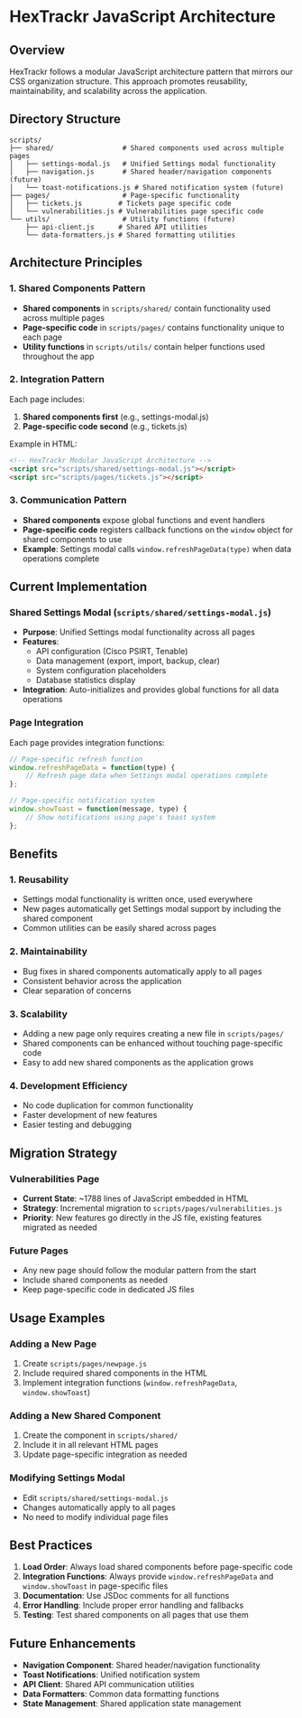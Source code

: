 # HexTrackr JavaScript Architecture

## Overview

HexTrackr follows a modular JavaScript architecture pattern that mirrors our CSS organization
structure. This approach promotes reusability, maintainability, and scalability across the
application.

## Directory Structure

```text
scripts/
├── shared/                 # Shared components used across multiple pages
│   ├── settings-modal.js   # Unified Settings modal functionality
│   ├── navigation.js       # Shared header/navigation components (future)
│   └── toast-notifications.js # Shared notification system (future)
├── pages/                  # Page-specific functionality
│   ├── tickets.js         # Tickets page specific code
│   └── vulnerabilities.js # Vulnerabilities page specific code
└── utils/                  # Utility functions (future)
    ├── api-client.js      # Shared API utilities
    └── data-formatters.js # Shared formatting utilities
```

## Architecture Principles

### 1. Shared Components Pattern

- **Shared components** in `scripts/shared/` contain functionality used across multiple pages
- **Page-specific code** in `scripts/pages/` contains functionality unique to each page
- **Utility functions** in `scripts/utils/` contain helper functions used throughout the app

### 2. Integration Pattern

Each page includes:

1. **Shared components first** (e.g., settings-modal.js)
2. **Page-specific code second** (e.g., tickets.js)

Example in HTML:

```html
<!-- HexTrackr Modular JavaScript Architecture -->
<script src="scripts/shared/settings-modal.js"></script>
<script src="scripts/pages/tickets.js"></script>
```

### 3. Communication Pattern

- **Shared components** expose global functions and event handlers
- **Page-specific code** registers callback functions on the `window` object for shared components to use
- **Example**: Settings modal calls `window.refreshPageData(type)` when data operations complete

## Current Implementation

### Shared Settings Modal (`scripts/shared/settings-modal.js`)

- **Purpose**: Unified Settings modal functionality across all pages
- **Features**:
  - API configuration (Cisco PSIRT, Tenable)
  - Data management (export, import, backup, clear)
  - System configuration placeholders
  - Database statistics display
- **Integration**: Auto-initializes and provides global functions for all data operations

### Page Integration

Each page provides integration functions:

```javascript
// Page-specific refresh function
window.refreshPageData = function(type) {
    // Refresh page data when Settings modal operations complete
};

// Page-specific notification system
window.showToast = function(message, type) {
    // Show notifications using page's toast system
};
```

## Benefits

### 1. Reusability

- Settings modal functionality is written once, used everywhere
- New pages automatically get Settings modal support by including the shared component
- Common utilities can be easily shared across pages

### 2. Maintainability

- Bug fixes in shared components automatically apply to all pages
- Consistent behavior across the application
- Clear separation of concerns

### 3. Scalability

- Adding a new page only requires creating a new file in `scripts/pages/`
- Shared components can be enhanced without touching page-specific code
- Easy to add new shared components as the application grows

### 4. Development Efficiency

- No code duplication for common functionality
- Faster development of new features
- Easier testing and debugging

## Migration Strategy

### Vulnerabilities Page

- **Current State**: ~1788 lines of JavaScript embedded in HTML
- **Strategy**: Incremental migration to `scripts/pages/vulnerabilities.js`
- **Priority**: New features go directly in the JS file, existing features migrated as needed

### Future Pages

- Any new page should follow the modular pattern from the start
- Include shared components as needed
- Keep page-specific code in dedicated JS files

## Usage Examples

### Adding a New Page

1. Create `scripts/pages/newpage.js`
2. Include required shared components in the HTML
3. Implement integration functions (`window.refreshPageData`, `window.showToast`)

### Adding a New Shared Component

1. Create the component in `scripts/shared/`
2. Include it in all relevant HTML pages
3. Update page-specific integration as needed

### Modifying Settings Modal

- Edit `scripts/shared/settings-modal.js`
- Changes automatically apply to all pages
- No need to modify individual page files

## Best Practices

1. **Load Order**: Always load shared components before page-specific code
2. **Integration Functions**: Always provide `window.refreshPageData` and `window.showToast` in page-specific files
3. **Documentation**: Use JSDoc comments for all functions
4. **Error Handling**: Include proper error handling and fallbacks
5. **Testing**: Test shared components on all pages that use them

## Future Enhancements

- **Navigation Component**: Shared header/navigation functionality
- **Toast Notifications**: Unified notification system
- **API Client**: Shared API communication utilities
- **Data Formatters**: Common data formatting functions
- **State Management**: Shared application state management
